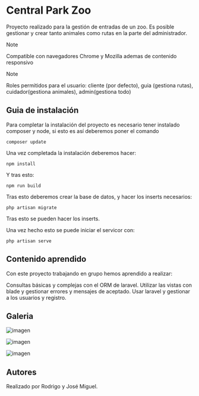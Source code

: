 # Central Park Zoo

Proyecto realizado para la gestión de entradas de un zoo. Es posible gestionar y crear tanto animales como rutas en la parte del administrador.

> [!NOTE]
> Compatible con navegadores Chrome y Mozilla ademas de contenido responsivo

> [!NOTE]
> Roles permitidos para el usuario: cliente (por defecto), guia (gestiona rutas), cuidador(gestiona animales), admin(gestiona todo)

## Guia de instalación

Para completar la instalación del proyecto es necesario tener instalado composer y node, si esto es así deberemos poner el comando

```
composer update
```

Una vez completada la instalación deberemos hacer:

```
npm install
```

Y tras esto:

```
npm run build
```
Tras esto deberemos crear la base de datos, y hacer los inserts necesarios:

```
php artisan migrate
```

Tras esto se pueden hacer los inserts.

Una vez hecho esto se puede iniciar el servicor con:

```
php artisan serve
```


## Contenido aprendido

Con este proyecto trabajando en grupo hemos aprendido a realizar:

Consultas básicas y complejas con el ORM de laravel.
Utilizar las vistas con blade y gestionar errores y mensajes de aceptado.
Usar laravel y gestionar a los usuarios y registro.

## Galeria
![imagen](https://github.com/rodrigoespigares/zoologico/assets/94736646/343396b4-a51b-4852-87d4-8615276bfc76)

![imagen](https://github.com/rodrigoespigares/zoologico/assets/94736646/a794bb9b-fb61-4140-99d9-2d0d801fc83f)

![imagen](https://github.com/rodrigoespigares/zoologico/assets/94736646/5542c694-fc70-46af-b0e1-903ce2a8e746)

## Autores

Realizado por Rodrigo y José Miguel.
